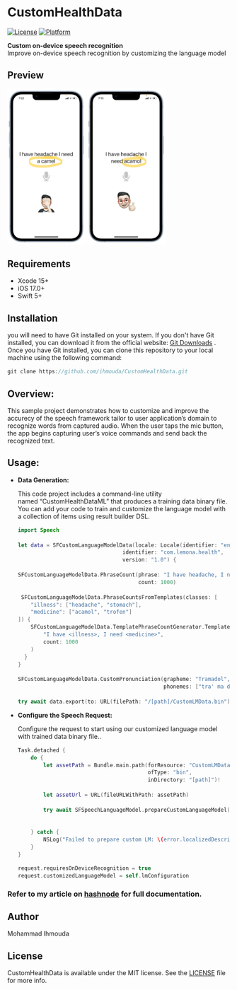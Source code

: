# CustomHealthData

[![License](https://img.shields.io/cocoapods/l/JNMentionTextView.svg?style=flat)](https://cocoapods.org/pods/JNMentionTextView)
[![Platform](https://img.shields.io/cocoapods/p/JNMentionTextView.svg?style=flat)](https://cocoapods.org/pods/JNMentionTextView)

**Custom on-device speech recognition**
<br>
Improve on-device speech recognition  by customizing the language model


## Preview

<p float="left">
    <img src="https://github.com/ihmouda/CustomHealthData/raw/main/CustomHealthData/Resources/images/a_camel.png" width="35%"/>
    <img src="https://github.com/ihmouda/CustomHealthData/raw/main/CustomHealthData/Resources/images/acamol.png" width="35%"/>
</p>

## Requirements

- Xcode 15+
- iOS 17.0+
- Swift 5+


## Installation

you will need to have Git installed on your system. If you don't have Git installed, you can download it from the official website: [Git Downloads](https://git-scm.com/downloads)
.
Once you have Git installed, you can clone this repository to your local machine using the following command:

```swift
git clone https://github.com/ihmouda/CustomHealthData.git
```


## Overview:

This sample project demonstrates how to customize and improve the accurecy of the speech framework tailor to user application’s domain to recognize words from captured audio. When the user taps the mic button, the app begins capturing user’s voice commands and send back the recognized text.

## Usage:


- **Data Generation:**

    This code project includes a command-line utility named “CustomHealthDataML” that produces a training data binary file. You can add your code to train and customize the language model with a collection of items using result builder DSL.
    
    ```swift
    import Speech
    
    let data = SFCustomLanguageModelData(locale: Locale(identifier: "en_US"),
                                     identifier: "com.lemona.health",
                                     version: "1.0") {
                                     
    SFCustomLanguageModelData.PhraseCount(phrase: "I have headache, I need acamol",
                                          count: 1000)

     SFCustomLanguageModelData.PhraseCountsFromTemplates(classes: [
        "illness": ["headache", "stomach"],
        "medicine": ["acamol", "trofen"]
    ]) {
        SFCustomLanguageModelData.TemplatePhraseCountGenerator.Template(
            "I have <illness>, I need <medicine>",
            count: 1000
        )
      }
    }

    SFCustomLanguageModelData.CustomPronunciation(grapheme: "Tramadol",
                                                  phonemes: ["tra' ma doll"])

    try await data.export(to: URL(filePath: "/[path]/CustomLMData.bin"))
    ```

- **Configure the Speech Request:**

    Configure the request to start using our customized language model with trained data binary file..
    

    ```swift
    Task.detached {
        do {
            let assetPath = Bundle.main.path(forResource: "CustomLMData",
                                             ofType: "bin",
                                             inDirectory: "[path]")!
    
            let assetUrl = URL(fileURLWithPath: assetPath)
    
            try await SFSpeechLanguageModel.prepareCustomLanguageModel(for: assetUrl,
                                                                       clientIdentifier: "com.lemona.health",
                                                                       configuration: self.lmConfiguration)
        } catch {
            NSLog("Failed to prepare custom LM: \(error.localizedDescription)")
        }
    }
    ```


    ```swift
    request.requiresOnDeviceRecognition = true
    request.customizedLanguageModel = self.lmConfiguration
    ```

### Refer to my article on [hashnode](https://github.com/ihmouda/CustomHealthData/blob/master/LICENSE) for full documentation.


## Author

Mohammad Ihmouda

## License

CustomHealthData is available under the MIT license. See the [LICENSE](https://github.com/ihmouda/CustomHealthData/blob/master/LICENSE) file for more info.
